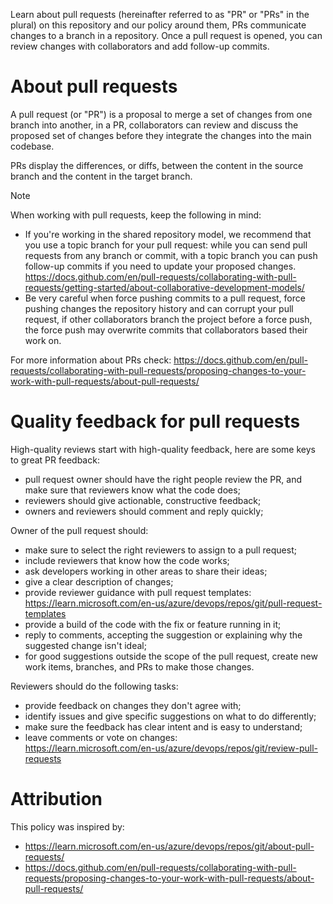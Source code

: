 Learn about pull requests (hereinafter referred to as "PR" or "PRs" in the plural)
on this repository and our policy around them, PRs communicate changes to a branch
in a repository. Once a pull request is opened, you can review changes with collaborators
and add follow-up commits.

# About pull requests

A pull request (or "PR") is a proposal to merge a set of changes from one branch
into another, in a PR, collaborators can review and discuss the proposed set of
changes before they integrate the changes into the main codebase.

PRs display the differences, or diffs, between the content in the source branch
and the content in the target branch.

> [!Note]
> When working with pull requests, keep the following in mind:
>
> - If you're working in the shared repository model, we recommend that you use a
>   topic branch for your pull request: while you can send pull requests from any
>   branch or commit, with a topic branch you can push follow-up commits if you
>   need to update your proposed changes.\
>   <https://docs.github.com/en/pull-requests/collaborating-with-pull-requests/getting-started/about-collaborative-development-models/>
> - Be very careful when force pushing commits to a pull request, force pushing
>   changes the repository history and can corrupt your pull request, if other collaborators
>   branch the project before a force push, the force push may overwrite commits
>   that collaborators based their work on.

For more information about PRs check:
<https://docs.github.com/en/pull-requests/collaborating-with-pull-requests/proposing-changes-to-your-work-with-pull-requests/about-pull-requests/>

# Quality feedback for pull requests

High-quality reviews start with high-quality feedback, here are some keys to great
PR feedback:

- pull request owner should have the right people review the PR, and make sure that
  reviewers know what the code does;
- reviewers should give actionable, constructive feedback;
- owners and reviewers should comment and reply quickly;

Owner of the pull request should:

- make sure to select the right reviewers to assign to a pull request;
- include reviewers that know how the code works;
- ask developers working in other areas to share their ideas;
- give a clear description of changes;
- provide reviewer guidance with pull request templates:\
  <https://learn.microsoft.com/en-us/azure/devops/repos/git/pull-request-templates>
- provide a build of the code with the fix or feature running in it;
- reply to comments, accepting the suggestion or explaining why the suggested change
  isn't ideal;
- for good suggestions outside the scope of the pull request, create new work items,
  branches, and PRs to make those changes.

Reviewers should do the following tasks:

- provide feedback on changes they don't agree with;
- identify issues and give specific suggestions on what to do differently;
- make sure the feedback has clear intent and is easy to understand;
- leave comments or vote on changes:\
  <https://learn.microsoft.com/en-us/azure/devops/repos/git/review-pull-requests>

# Attribution

This policy was inspired by:

- <https://learn.microsoft.com/en-us/azure/devops/repos/git/about-pull-requests/>
- <https://docs.github.com/en/pull-requests/collaborating-with-pull-requests/proposing-changes-to-your-work-with-pull-requests/about-pull-requests/>
